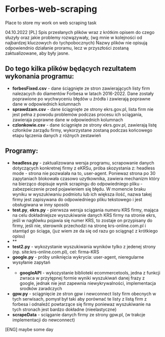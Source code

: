# Forbes-web-scraping
Place to store my work on web scraping task

04.10.2022
[PL]
Spis przesłanych plików wraz z krótkim opisem do czego słuzyły oraz jakie problemy rozwązywały, (wg mnie w kolejności od najbardzej kluczowych do tychpobocznych)  Nazwy plików nie opisują odpowiendnio działanie proramu, lecz w przyszłości zostaną zaktualizowane, aby były jasne. 

## Do tego kilka plików będących rezultatem wykonania programu:
- **forbesFixed.csv** - dane ściągnięte ze stron zawierających listy firm nalezacych do diamentów Forbesa w latach 2016-2022. Dane zostały poprawione po wychwyceniu błędów u źródła i zawierają poprawne dane w odpowiednich kolumnach
- **sprawdzam.csv** - dane ściągnięte ze strony ekrs.gov.pl, lista firm nie jest pełna z powodu problemów podczas procesu ich sciągania, zawieraja poprawne dane w odpowiednich kolumnach
- **czlonkowie.csv** - dane ściągnięte ze strony ekrs.gov.pl, zawierają listę członków zarządu firmy, wykorzystane zostaną podczas końcowego etapu łączenia danych z róźnych zestawień

## Programy:
- **headless.py** - zaktualizowana wersja programu, scrapowanie danych dotyczących konkretnej firmy z eKRSu, próba skozystania z: headless mode - strona nie pozwalała na to, user-agent. Poniewaz strona po 30 zapytaniach blokowała czasowo uzytkownika, zawiera mechanizm który na bierząco dopisuje wynik scrapingu do odpowiedniego pliku - zabezpeiczenie przed pojawieniem się błędu. W momencie braku wyniku w wyszukiwaniu podmiotu lub ich większa ilość, nazwa takej firmy jest zapisywana do odpowiedniego pliku tekstowego i jest obsługiwana w inny sposób
- **test.py**, **ekrs.py** - pierwsza wersja sciągania numeru KRS firmy, mająca na celu dokładniejsze wyszukiwanie danych KRS firmy na stronie ekrs, jeśli w nagłówku pojawia się numer KRS, to zostaje on przypisany do firmy, jeśli nie, sterownik przechodzi na stronę krs-online.com.pl i stamtąd go ściąga, (juz wiem ze da się od razu go sciągnąć z krótkiego opisu)
- **
- **test2.py** - wykozystanie wyszukiwania wyników tylko z jedenej strony (np. site:krs-online.com.pl), cel: firma-KRS
- **google.py** - próby uniknięcia wykrycia: user-agent, nieregularne wysyłanie zapytań
- - **googleAPI** - wykozystanie biblioteki ecommercetools, jedna z funkcji zwraca w przytępnej formie wyniki wyszukiwań danej frazy z google, jednak nie jest zapewnia niewykrywalności, implementacja srodków zaradczych 
- **gpw.py** - sciągnięcie ze stron gpw i newconnect listy firm obecnych w tych serwisach, pomysł był taki aby porównać te listy z listą firm z forbesa i odnaleźć powtarzące się firmy poniewaz wyszukiwanie na tych stronach jest bardzo dokładne (nieelastyczne)
- **scrapeData** - sciąganie danych firmy ze strony gpw.pl, (w trakcje implementacji do newconnect)

[ENG]
maybe some day
